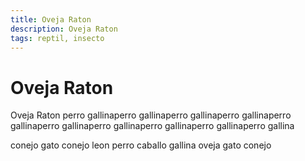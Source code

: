 ```yaml
---
title: Oveja Raton
description: Oveja Raton
tags: reptil, insecto
---
```


# Oveja Raton

Oveja Raton perro gallinaperro gallinaperro gallinaperro gallinaperro gallinaperro gallinaperro gallinaperro gallinaperro gallinaperro gallina

conejo gato conejo leon perro caballo gallina oveja gato conejo
